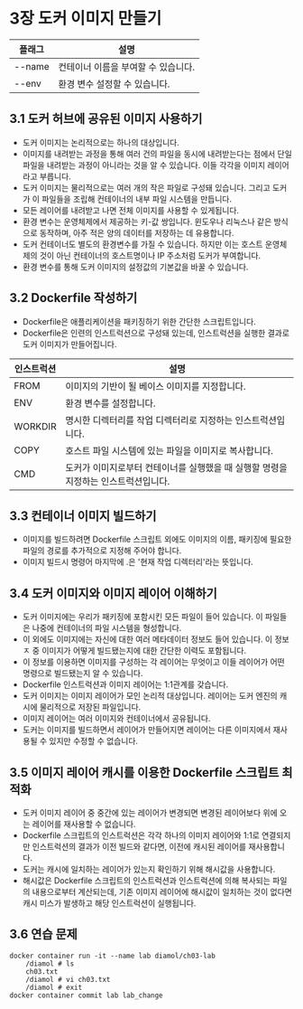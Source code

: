 # 3장 도커 이미지 만들기

| 플래그    | 설명                   |
|--------|----------------------|
| --name | 컨테이너 이름을 부여할 수 있습니다. |
| --env  | 환경 변수 설정할 수 있습니다.    |


## 3.1 도커 허브에 공유된 이미지 사용하기

* 도커 이미지는 논리적으로는 하나의 대상입니다.
* 이미지를 내려받는 과정을 통해 여러 건의 파일을 동시에 내려받는다는 점에서 단일 파일을 내려받는 과정이 아니라는 것을 알 수 있습니다. 이들 각각을 이미지 레이어라고 부릅니다.
* 도커 이미지는 물리적으로는 여러 개의 작은 파일로 구성돼 있습니다. 그리고 도커가 이 파일들을 조립해 컨테이너의 내부 파일 시스템을 만듭니다.
* 모든 레이어를 내려받고 나면 전체 이미지를 사용할 수 있게됩니다.
* 환경 변수는 운영체제에서 제공하는 키-값 쌍입니다. 윈도우나 리눅스나 같은 방식으로 동작하며, 아주 적은 양의 데이터를 저장하는 데 유용합니다.
* 도커 컨테이너도 별도의 환경변수를 가질 수 있습니다. 하지만 이는 호스트 운영체제의 것이 아닌 컨테이너의 호스트명이나 IP 주소처럼 도커가 부여합니다.
* 환경 변수를 통해 도커 이미지의 설정값의 기본값을 바꿀 수 있습니다.

## 3.2 Dockerfile 작성하기

* Dockerfile은 애플리케이션을 패키징하기 위한 간단한 스크립트입니다.
* Dockerfile은 인련의 인스트럭션으로 구성돼 있는데, 인스트럭션을 실행한 결과로 도커 이미지가 만들어집니다.

| 인스트럭션 | 설명 |
|-|-|
|FROM|이미지의 기반이 될 베이스 이미지를 지정합니다.|
|ENV|환경 변수를 설정합니다.|
|WORKDIR|명시한 디렉터리를 작업 디렉터리로 지정하는 인스트럭션입니다.|
|COPY|호스트 파일 시스템에 있는 파일을 이미지로 복사합니다.|
|CMD|도커가 이미지로부터 컨테이너를 실행했을 때 실행할 명령을 지정하는 인스트럭션입니다.|

## 3.3 컨테이너 이미지 빌드하기

* 이미지를 빌드하려면 Dockerfile 스크립트 외에도 이미지의 이름, 패키징에 필요한 파일의 경로를 추가적으로 지정해 주어야 합니다.
* 이미지 빌드시 명령어 마지막에 .은 '현재 작업 디렉터리'라는 뜻입니다.

## 3.4 도커 이미지와 이미지 레이어 이해하기

* 도커 이미지에는 우리가 패키징에 포함시킨 모든 파일이 들어 있습니다. 이 파일들은 나중에 컨테이너의 파일 시스템을 형성합니다. 
* 이 외에도 이미지에는 자신에 대한 여러 메타데이터 정보도 들어 있습니다. 이 정보ㅈ 중 이미지가 어떻게 빌드됐는지에 대한 간단한 이력도 포함됩니다.
* 이 정보를 이용하면 이미지를 구성하는 각 레이어는 무엇이고 이들 레이어가 어떤 명령으로 빌드됐는지 알 수 있습니다.
* Dockerfile 인스트럭션과 이미지 레이어는 1:1관계를 갖습니다.
* 도커 이미지는 이미지 레이어가 모인 논리적 대상입니다. 레이어는 도커 엔진의 캐시에 물리적으로 저장된 파일입니다.
* 이미지 레이어는 여러 이미지와 컨테이너에서 공유됩니다.
* 도커는 이미지를 빌드하면서 레이어가 만들어지면 레이어는 다른 이미지에서 재사용될 수 있지만 수정할 수 없습니다.

## 3.5 이미지 레이어 캐시를 이용한 Dockerfile 스크립트 최적화

* 도커 이미지 레이어 중 중간에 있는 레이어가 변경되면 변경된 레이어보다 위에 오는 레이어를 재사용할 수 없습니다.
* Dockerfile 스크립트의 인스트럭션은 각각 하나의 이미지 레이어와 1:1로 연결되지만 인스트럭션의 결과가 이전 빌드와 같다면, 이전에 캐시된 레이어를 재사용합니다.
* 도커는 캐시에 일치하는 레이어가 있는지 확인하기 위해 해시값을 사용합니다.
* 해시값은 Dockerfile 스크립트의 인스트럭션과 인스트럭션에 의해 복사되는 파일의 내용으로부터 계산되는데, 기존 이미지 레이어에 해시값이 일치하는 것이 없다면 캐시 미스가 발생하고 해당 인스트럭션이 실행됩니다.


## 3.6 연습 문제

~~~
docker container run -it --name lab diamol/ch03-lab
    /diamol # ls
    ch03.txt
    /diamol # vi ch03.txt
    /diamol # exit
docker container commit lab lab_change
~~~